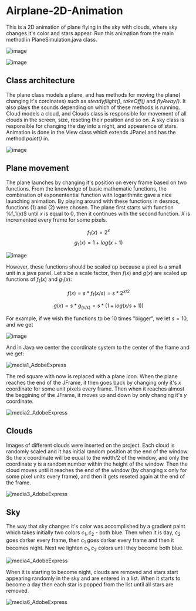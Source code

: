 # Airplane-2D-Animation

This is a 2D animation of plane flying in the sky with clouds, where sky changes it's color and stars appear. Run this animation from the main method in PlaneSimulation.java class. 

![image](https://user-images.githubusercontent.com/84543584/181781255-7e9e4149-d647-400d-9646-085cf022bd1f.png)

![image](https://user-images.githubusercontent.com/84543584/181781266-dab2c118-2e19-4d3a-832b-3daa7573d0fa.png)


## Class architecture 
The plane class models a plane, and has methods for moving the plane( changing it's cordinates) such as *steadyflight()*, *takeOff()* and *flyAway()*. It also plays the sounds depending on which of these  methods is running. Cloud models a cloud, and Clouds class is responsible for movement of all clouds in the screen, size, reseting their position and so on. A sky class is responsible for changing the day into a night, and appearence of stars. Animation is done in the View class which extends JPanel and has the method *paint()* in.

![image](https://user-images.githubusercontent.com/84543584/181781094-22129f5d-b070-4ee0-bf7d-6fe9cab2d517.png)

## Plane movement 

The plane launches by changing it's position on every frame based on two functions. From the knowledge of basic mathematic functions, the combination of exponentential function with logarithmitc gave a nice launching animation. By playing around with these functions in desmos, functions (1) and (2) were chosen. The plane first starts with function %f_1(x)$ until $x$ is equal to $0$, then it continues with the second function. $X$ is incremented every frame for some pixels.

$$f_1(x) = 2^x$$
$$g_1(x) = 1+log(x+1) $$

![image](https://user-images.githubusercontent.com/84543584/181768858-b5367982-e63e-4e80-afa2-ce2455686fe0.png)

However, these functions should be scaled up because a pixel is a small unit in a java panel. Let s be a scale factor, then $f(x)$ and $g(x)$ are scaled up functions of $f_1(x)$ and $g_1(x)$:

$$ f(x)=s*f_1(x/s)=s*2^{x/2} $$

$$ g(x) =s*g_(x/s)=s*(1+log(x/s +1)) $$

For example, if we wish the functions to be 10 times "bigger", we let $s = 10$, and we get

![image](https://user-images.githubusercontent.com/84543584/181769563-0b7d23c7-62b2-46b6-860d-5d18df8878a8.png)

And in Java we center the coordinate system to the center of the frame and we get:

![media1_AdobeExpress](https://user-images.githubusercontent.com/84543584/181772118-c8ccf23d-64ad-411d-b0ff-1f18e9ea8afd.gif)

The red square with now is replaced with a plane icon. When the plane reaches the end of the JFrame, it then goes back by changing only it's $x$ coordinate for some unit pixels every frame. Then when it reaches almost the beggining of the JFrame, it moves up and down by only changing it's $y$ coordinate.

![media2_AdobeExpress](https://user-images.githubusercontent.com/84543584/181773254-f3f901cf-ad66-4fce-88b3-b195b59ed6dd.gif)

## Clouds 

Images of different clouds were inserted on the project. Each cloud is randomly scaled and it has initial random position at the end of the window. So the x coordinate will be equal to the width/2 of the window, and  only the coordinate y is a random number within the height of the window. Then the cloud moves until it reaches the end of the window (by changing x only for some pixel units every frame), and then it gets reseted again at the end of the frame.

![media3_AdobeExpress](https://user-images.githubusercontent.com/84543584/181775036-ecdb22f6-3192-4246-903b-c531a8a32b5e.gif)

## Sky 

The way that sky changes it's color was accomplished by a gradient paint which takes initially two colors $c_1,c_2$ - both blue. Then when it is  day, $c_2$ goes darker every frame, then $c_1$ goes darker every frame and then it becomes night. Next we lighten $c_1, c_2$ colors until they become both blue.

![media4_AdobeExpress](https://user-images.githubusercontent.com/84543584/181776914-6f806d4a-53bc-42a3-a5c0-b876ec90ca07.gif)

When it is starting to become night, clouds are removed and stars start appearing randomly in the sky and are entered in a list. When it starts to become a day then each star is popped from the list until all stars are removed.

![media6_AdobeExpress](https://user-images.githubusercontent.com/84543584/181778918-2e88e3b2-02b1-4c4d-856a-ff2802f0da24.gif)


